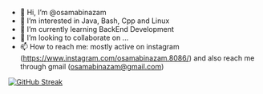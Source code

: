 - 👋 Hi, I’m @osamabinazam
- 👀 I’m interested in Java, Bash, Cpp and Linux
- 🌱 I’m currently learning BackEnd Development
- 💞️ I’m looking to collaborate on ...
- 📫 How to reach me: mostly active on instagram (https://www.instagram.com/osamabinazam.8086/) and also reach me through gmail (osamabinazam@gmail.com)

[![GitHub Streak](https://streak-stats.demolab.com/?user=osamabinazam)](https://git.io/streak-stats)
<!---
osamabinazam/osamabinazam is a ✨ special ✨ repository because its `README.md` (this file) appears on your GitHub profile.
You can click the Preview link to take a look at your changes.
--->
